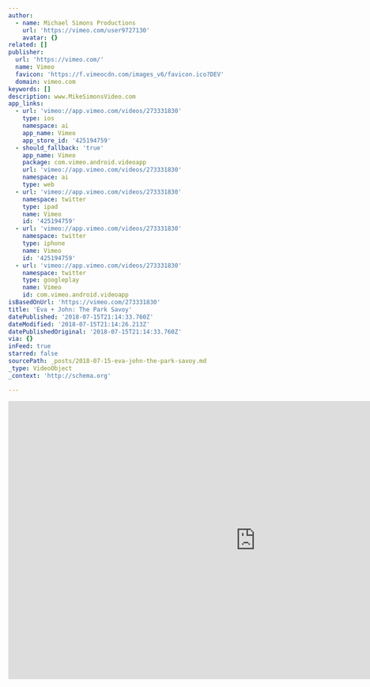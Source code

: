 ```yaml
---
author:
  - name: Michael Simons Productions
    url: 'https://vimeo.com/user9727130'
    avatar: {}
related: []
publisher:
  url: 'https://vimeo.com/'
  name: Vimeo
  favicon: 'https://f.vimeocdn.com/images_v6/favicon.ico?DEV'
  domain: vimeo.com
keywords: []
description: www.MikeSimonsVideo.com
app_links:
  - url: 'vimeo://app.vimeo.com/videos/273331830'
    type: ios
    namespace: ai
    app_name: Vimeo
    app_store_id: '425194759'
  - should_fallback: 'true'
    app_name: Vimeo
    package: com.vimeo.android.videoapp
    url: 'vimeo://app.vimeo.com/videos/273331830'
    namespace: ai
    type: web
  - url: 'vimeo://app.vimeo.com/videos/273331830'
    namespace: twitter
    type: ipad
    name: Vimeo
    id: '425194759'
  - url: 'vimeo://app.vimeo.com/videos/273331830'
    namespace: twitter
    type: iphone
    name: Vimeo
    id: '425194759'
  - url: 'vimeo://app.vimeo.com/videos/273331830'
    namespace: twitter
    type: googleplay
    name: Vimeo
    id: com.vimeo.android.videoapp
isBasedOnUrl: 'https://vimeo.com/273331830'
title: 'Eva + John: The Park Savoy'
datePublished: '2018-07-15T21:14:33.760Z'
dateModified: '2018-07-15T21:14:26.213Z'
datePublishedOriginal: '2018-07-15T21:14:33.760Z'
via: {}
inFeed: true
starred: false
sourcePath: _posts/2018-07-15-eva-john-the-park-savoy.md
_type: VideoObject
_context: 'http://schema.org'

---
```

<iframe src="https://cdn.embedly.com/widgets/media.html?src=https%3A%2F%2Fplayer.vimeo.com%2Fvideo%2F273331830%3Fapp_id%3D122963&amp;dntp=1&amp;url=https%3A%2F%2Fvimeo.com%2F273331830&amp;image=https%3A%2F%2Fi.vimeocdn.com%2Fvideo%2F705102469_1280.jpg&amp;key=a715cf41cc93453ca338d350cd26f87b&amp;type=text%2Fhtml&amp;schema=vimeo" width="1000" height="563" scrolling="no" frameborder="0" allowfullscreen="true" style=""></iframe>